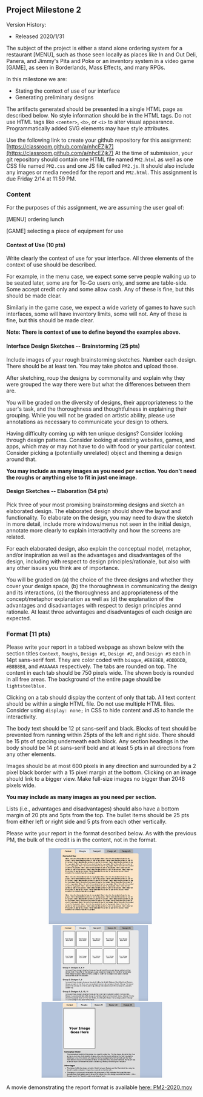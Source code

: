 ## Project Milestone 2

Version History: 

- Released 2020/1/31

The subject of the project is either a stand alone ordering system for a
restaurant [MENU], such as those seen locally as places like In and Out Deli,
Panera, and Jimmy's Pita and Poke or an inventory system in a video game
[GAME], as seen in Borderlands, Mass Effects, and many RPGs.

In this milestone we are:

- Stating the context of use of our interface
- Generating preliminary designs

The artifacts generated should be presented in a single HTML page as described
below. No style information should be in the HTML tags. Do not use
HTML tags like `<center>`, `<b>`, or `<i>` to alter visual appearance.
Programmatically added SVG elements may have style attributes.

Use the following link to create your github repository for this assignment:
[https://classroom.github.com/a/nhcEZjk7](https://classroom.github.com/a/nhcEZjk7)
At the time of submission, your git repository should contain one HTML file
named `PM2.html` as well as one CSS file named `PM2.css` and one JS file
called `PM2.js`. It should also include any images or media needed for the
report and `PM2.html`. This assignment is due Friday 2/14 at 11:59 PM. 

### Content

For the purposes of this assignment, we are assuming the user goal of:

[MENU] ordering lunch

[GAME] selecting a piece of equipment for use

#### Context of Use (10 pts)

Write clearly the context of use for your interface. All three elements of the
context of use should be described.

For example, in the menu case, we expect some serve people walking up to be
seated later, some are for To-Go users only, and some are table-side. Some
accept credit only and some allow cash. Any of these is fine, but this should
be made clear. 

Similarly in the game case, we expect a wide variety of games to have such
interfaces, some will have inventory limits, some will not. Any of these is
fine, but this should be made clear.

**Note: There is context of use to define beyond the examples above.**

#### Interface Design Sketches -- Brainstorming (25 pts)

Include images of your rough brainstorming sketches. Number each design. There
should be at least ten. You may take photos and upload those.

After sketching, roup the designs by commonality and explain why they were
grouped the way there were but what the differences between them are. 

You will be graded on the diversity of designs, their appropriateness to the
user's task, and the thoroughness and thoughtfulness in explaining their
grouping. While you will not be graded on artistic ability, please use
annotations as necessary to communicate your design to others. 

Having difficulty coming up with ten unique designs? Consider looking through
design patterns. Consider looking at existing websites, games, and apps, which
may or may not have to do with food or your particular context. Consider
picking a (potentially unrelated) object and theming a design around that.

**You may include as many images as you need per section. You don't need the
roughs or anything else to fit in just one image.**


#### Design Sketches -- Elaboration (54 pts)

Pick three of your most promising brainstorming designs and sketch an
elaborated design. The elaborated design should show the layout and
functionality. To elaborate on the design, you may need to draw the sketch in
more detail, include more windows/menus not seen in the initial design,
annotate more clearly to explain interactivity and how the screens are
related.

For each elaborated design, also explain the conceptual model, metaphor,
and/or inspiration as well as the advantages and disadvantages of the design,
including with respect to design principles/rationale, but also with any other
issues you think are of importance.

You will be graded on (a)  the choice of the three designs and whether they
cover your design space, (b) the thoroughness in communicating the design and
its interactions, (c) the thoroughness and appropriateness of the
concept/metaphor explanation as well as (d) the explanation of the advantages
and disadvantages with respect to design principles annd rationale. At least
three advantages and disadvantages of each design are expected.



### Format (11 pts)

Please write your report in a tabbed webpage as shown below with the section
titles `Context`, `Roughs`, `Design #1`, `Design #2`, and `Design #3` each in
14pt sans-serif font. They are color coded with `bisque`, `#E8E8E8`, `#DDDDDD`,
`#B8B8B8`, and `#AAAAAA` respectively. The tabs are rounded on top. The content in
each tab should be 750 pixels wide. The shown body is rounded in all free
areas. The background of the entire page should be `lightsteelblue.`

Clicking on a tab should display the content of only that tab. All text
content should be within a single HTML file. Do not use multiple HTML files. 
Consider using `display: none;` in CSS to hide content and JS to handle the
interactivity.

The body text should be 12 pt sans-serif and black. Blocks of text should be
prevented from running within 25pts of the left and right side. There should
be 15 pts of spacing underneath each block. Any section headings in the body
should be 14 pt sans-serif bold and at least 5 pts in all directions from any
other elements.

Images should be at most 600 pixels in any direction and surrounded by a 2
pixel black border with a 15 pixel margin at the bottom. Clicking on
an image should link to a bigger view. Make full-size images no bigger than
2048 pixels wide.

**You may include as many images as you need per section.**

Lists (i.e., advantages and disadvantages) should also have a bottom margin
of 20 pts and 5pts from the top. The bullet items should be 25 pts from either
left or right side and 5 pts from each other vertically.

Please write your report in the format described below. As with the previous
PM, the bulk of the credit is in the content, not in the format. 



<p align="center">
  <img src="images/PM2-2020-1.png" height=200 />
  &nbsp;
  <img src="images/PM2-2020-2.png" height=200 />
  &nbsp;
  <img src="images/PM2-2020-3.png" height=200 />
</p>


A movie demonstrating the report format is available [here:
PM2-2020.mov](videos/PM2-2020.mov)


